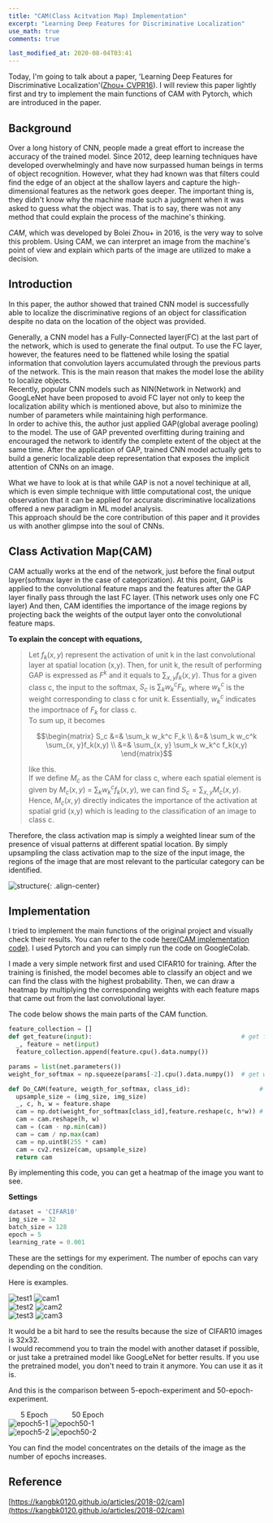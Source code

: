 ```yaml
---
title: "CAM(Class Acitvation Map) Implementation"
excerpt: "Learning Deep Features for Discriminative Localization"
use_math: true
comments: true

last_modified_at: 2020-08-04T03:41
---
```



Today, I'm going to talk about a paper, 'Learning Deep Features for Discriminative Localization'([Zhou+ CVPR16](https://arxiv.org/pdf/1512.04150.pdf)).
I will review this paper lightly first and try to implement the main functions of CAM with Pytorch, which are introduced in the paper.  
  
## Background

Over a long history of CNN, people made a great effort to increase the accuracy of the trained model. Since 2012, deep learning techniques have developed overwhelmingly 
and have now surpassed human beings in terms of object recognition.
However, what they had known was that filters could find the edge of an object at the shallow layers and capture the high-dimensional features as the network goes deeper.
The important thing is, they didn't know why the machine made such a judgment when it was asked to guess what the object was. 
That is to say, there was not any method that could explain the process of the machine's thinking.  
  
*CAM*, which was developed by Bolei Zhou+ in 2016, is the very way to solve this problem. 
Using CAM, we can interpret an image from the machine's point of view and explain which parts of the image are utilized to make a decision.

## Introduction

In this paper, the author showed that trained CNN model is successfully able to localize the discriminative regions of an object for classification despite no data on the location
of the object was provided.  

Generally, a CNN model has a Fully-Connected layer(FC) at the last part of the network, which is used to generate the final output. To use the FC layer, however, the features 
need to be flattened while losing the spatial information that convolution layers accumulated through the previous parts of the network.
This is the main reason that makes the model lose the ability to localize objects.  
Recently, popular CNN models such as NIN(Network in Network) and GoogLeNet have been proposed to avoid FC layer not only to keep the localization ability which is mentioned 
above, but also to minimize the number of parameters while maintaining high performance.  
In order to achive this, the author just applied GAP(global average pooling) to the model.
The use of GAP prevented overfitting during training and encouraged the network to identify the complete extent of the object at the same time.
After the application of GAP, trained CNN model actually gets to build a generic localizable deep representation that exposes the implicit attention of CNNs on an image.

What we have to look at is that while GAP is not a novel techinique at all, which is even simple technique with little computational cost, the unique observation that it can be
applied for accurate discriminative localizations offered a new paradigm in ML model analysis.  
This approach should be the core contribution of this paper and it provides us with another glimpse into the soul of CNNs.  

## Class Activation Map(CAM)

CAM actually works at the end of the network, just before the final output layer(softmax layer in the case of categorization).
At this point, GAP is applied to the convolutional feature maps and the features after the GAP layer finally pass through the last FC layer.
(This network uses only one FC layer)
And then, CAM identifies the importance of the image regions by projecting back the weights of the output layer onto the convolutional feature maps. 

**To explain the concept with equations,**  
>Let $f_k(x,y)$ represent the activation of unit k in the last convolutional layer at spatial location (x,y). Then, for unit k, the result of performing GAP is expressed
as $F^k$ and it equals to $\sum_{x, y}f_k(x,y)$. Thus for a given class c, the input to the softmax, $S_c$ is $\sum_k w_{k}^{c}F_k$, where $w_{k}^{c}$ is the weight 
corresponding to class c for unit k. Essentially, $w_{k}^{c}$ indicates the importnace of $F_k$ for class c.  
To sum up, it becomes 
>
>$$\begin{matrix}
S_c &=& \sum_k w_k^c F_k \\
&=& \sum_k w_c^k \sum_{x, y}f_k(x,y) \\
&=& \sum_{x, y} \sum_k w_k^c f_k(x,y) 
\end{matrix}$$
>
>like this.  
If we define $M_c$ as the CAM for class c, where each spatial element is given by $M_c(x, y)$ = $\sum_k w_k^c f_k(x, y)$, we can find $S_c = \sum_{x, y} M_c(x, y)$.  
Hence, $M_c(x,y)$ directly indicates the importance of the activation at spatial grid (x,y) which is leading to the classification of an image to class c.

Therefore, the class activation map is simply a weighted linear sum of the presence of visual patterns at different spatial location. By simply upsampling the class activation map 
to the size of the input image, the regions of the image that are most relevant to the particular category can be identified.

![structure](https://drive.google.com/uc?export=view&id=1NXXxd6T0XWR455qImxqG3-WX762Q78SG){: .align-center}

## Implementation

I tried to implement the main functions of the original project and visually check their results.
You can refer to the code [here(CAM implementation code)](https://github.com/froggydisk/CAM).
I used Pytorch and you can simply run the code on GoogleColab. 

I made a very simple network first and used CIFAR10 for training.
After the training is finished, the model becomes able to classify an object and we can find the class with the highest probability.
Then, we can draw a heatmap by multiplying the corresponding weights with each feature maps that came out from the last convolutional layer.  

The code below shows the main parts of the CAM function.

```python
feature_collection = [] 
def get_feature(input):                                         # get features from the input
  _, feature = net(input)
  feature_collection.append(feature.cpu().data.numpy())

params = list(net.parameters())
weight_for_softmax = np.squeeze(params[-2].cpu().data.numpy())  # get weights from the final layer

def Do_CAM(feature, weigth_for_softmax, class_id):                   # draw a heatmap
  upsample_size = (img_size, img_size)
  _, c, h, w = feature.shape
  cam = np.dot(weight_for_softmax[class_id],feature.reshape(c, h*w)) # (weights) x (feature maps)  
  cam = cam.reshape(h, w)
  cam = (cam - np.min(cam)) 
  cam = cam / np.max(cam)
  cam = np.uint8(255 * cam)
  cam = cv2.resize(cam, upsample_size)
  return cam
```
By implementing this code, you can get a heatmap of the image you want to see. 

**Settings**
```python
dataset = 'CIFAR10'
img_size = 32
batch_size = 128
epoch = 5
learning_rate = 0.001
```
These are the settings for my experiment. The number of epochs can vary depending on the condition.

Here is examples.  

![test1](https://drive.google.com/uc?export=view&id=1lHqpu8QE8PMa8BuIzwbiJQNOV_5HZ9xe) ![cam1](https://drive.google.com/uc?export=view&id=1uAmApd8PnsCBixmM6whvkBPmrVF5LGV7)  
![test2](https://drive.google.com/uc?export=view&id=1coE6aIaoZ-lgrqsOnHE9HIuRHj1dImwh) ![cam2](https://drive.google.com/uc?export=view&id=108Y6Ds_sZ7FkruX7qThMdt5RrrPo2VQf)  
![test3](https://drive.google.com/uc?export=view&id=1hOUnEG8qpj8-GafGajwie7PAUI6nyGbh) ![cam3](https://drive.google.com/uc?export=view&id=1V84PrTRS3EALuSb2_3stXYas-Den0alc)  

It would be a bit hard to see the results because the size of CIFAR10 images is 32x32.  
I would recommend you to train the model with another dataset if possible, or just take a pretrained model like GoogLeNet for better results.
If you use the pretrained model, you don't need to train it anymore. You can use it as it is.

And this is the comparison between 5-epoch-experiment and 50-epoch-experiment.

&nbsp;&nbsp;&nbsp;&nbsp;&nbsp; 5 Epoch &nbsp;&nbsp;&nbsp;&nbsp;&nbsp;&nbsp;&nbsp;&nbsp;&nbsp;&nbsp;&nbsp;50 Epoch  
![epoch5-1](https://drive.google.com/uc?export=view&id=1RzaGt4mPik8XDlg5JNsX7hkHlVYQ3YoJ "5 epochs") ![epoch50-1](https://drive.google.com/uc?export=view&id=1qsuT5nWGhiWcWD_nm_z4AF72WI-JHj0z "50 epochs")  
![epoch5-2](https://drive.google.com/uc?export=view&id=16EGjSSm3yOuTQFkG_F0zhI0pVhMkUbd_ "5 epochs") ![epoch50-2](https://drive.google.com/uc?export=view&id=1XM2-WKZXxxkBtmi9_QqRkre0W4-ujKOe "50 epochs")

You can find the model concentrates on the details of the image as the number of epochs increases.

## Reference

[https://kangbk0120.github.io/articles/2018-02/cam](https://kangbk0120.github.io/articles/2018-02/cam)